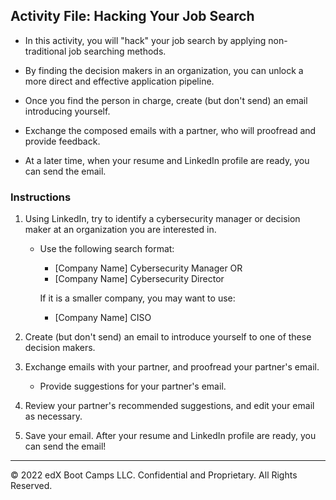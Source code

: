 ## Activity File: Hacking Your Job Search

- In this activity, you will "hack" your job search by applying non-traditional job searching methods.

- By finding the decision makers in an organization, you can unlock a more direct and effective application pipeline.   

- Once you find the person in charge, create (but don't send) an email introducing yourself. 

- Exchange the composed emails with a partner, who will proofread and provide feedback. 

- At a later time, when your resume and LinkedIn profile are ready, you can send the email. 

### Instructions

1. Using LinkedIn, try to identify a cybersecurity manager or decision maker at an organization you are interested in.

    - Use the following search format:
      - [Company Name] Cybersecurity Manager
         OR
      - [Company Name] Cybersecurity Director

       If it is a smaller company, you may want to use:
      -  [Company Name] CISO    

2. Create (but don't send) an email to introduce yourself to one of these decision makers.

3. Exchange emails with your partner, and proofread your partner's email.
   - Provide suggestions for your partner's email.

4. Review your partner's recommended suggestions, and edit your email as necessary.  

5. Save your email. After your resume and LinkedIn profile are ready, you can send the email!  

---
© 2022 edX Boot Camps LLC. Confidential and Proprietary. All Rights Reserved.
